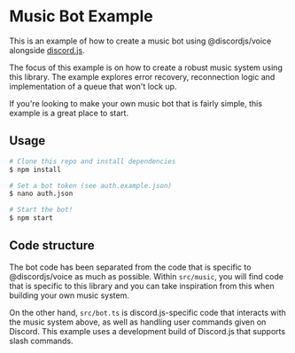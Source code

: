 # Music Bot Example

This is an example of how to create a music bot using @discordjs/voice alongside [discord.js](https://github.com/discordjs/discord.js).

The focus of this example is on how to create a robust music system using this library. The example explores error recovery, reconnection logic and implementation of a queue that won't lock up.

If you're looking to make your own music bot that is fairly simple, this example is a great place to start.

## Usage

```bash
# Clone this repo and install dependencies
$ npm install

# Set a bot token (see auth.example.json)
$ nano auth.json

# Start the bot!
$ npm start
```

## Code structure

The bot code has been separated from the code that is specific to @discordjs/voice as much as possible. Within `src/music`, you will find code that is specific to this library and you can take inspiration from this when building your own music system.

On the other hand, `src/bot.ts` is discord.js-specific code that interacts with the music system above, as well as handling user commands given on Discord. This example uses a development build of Discord.js that supports slash commands.
